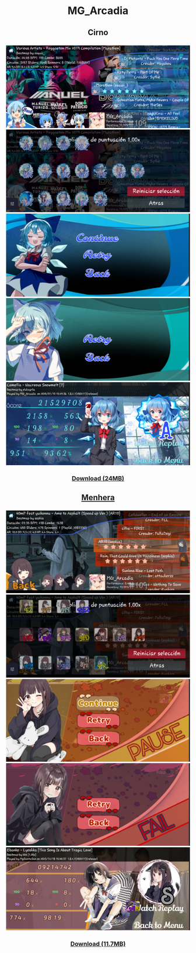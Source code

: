 <h1 align=center>MG_Arcadia</h1>

<h2 align=center>Cirno</h2>
<h3 align=center>
  <img src="./images/skins/cirno/map-selection.png">
  <img src="./images/skins/cirno/mod-selection.png">
  <img src="./images/skins/cirno/pause.png">
  <img src="./images/skins/cirno/you-failed.png">
  <img src="./images/skins/cirno/results.png">
</h3>
<h3 align=center><a href="https://drive.google.com/uc?export=download&id=19KzhmtVPae2_pGtMl1PAAurzKC48QiuW">Download (24MB)</h3>

<h2 align=center>Menhera</h2>
<h3 align=center>
  <img src="./images/skins/menhera/map-selection.png">
  <img src="./images/skins/menhera/mod-selection.png">
  <img src="./images/skins/menhera/pause.png">
  <img src="./images/skins/menhera/you-failed.png">
  <img src="./images/skins/menhera/results.png">
</h3>
<h3 align=center><a href="https://drive.google.com/uc?export=download&id=19KzhmtVPae2_pGtMl1PAAurzKC48QiuW">Download (11.7MB)</h3>
